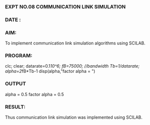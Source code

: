 ### EXPT NO.08 COMMUNICATION LINK SIMULATION
### DATE :
### AIM:
To implement communication link simulation algorithms using SCILAB.

### PROGRAM:
clc;
clear;
datarate=0.1*10^6;
fB=75000; //bandwidth
Tb=1/datarate;
alpha=2*fB*Tb-1
disp(alpha,"factor alpha = ")
### OUTPUT
alpha = 0.5 
factor alpha = 0.5 
### RESULT:
Thus communication link simulation was implemented using SCILAB.
